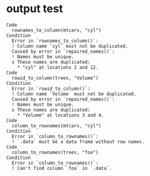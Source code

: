 # output test

    Code
      rownames_to_column(mtcars, "cyl")
    Condition
      Error in `rownames_to_column()`:
      ! Column name `cyl` must not be duplicated.
      Caused by error in `repaired_names()`:
      ! Names must be unique.
      x These names are duplicated:
        * "cyl" at locations 2 and 12.
    Code
      rowid_to_column(trees, "Volume")
    Condition
      Error in `rowid_to_column()`:
      ! Column name `Volume` must not be duplicated.
      Caused by error in `repaired_names()`:
      ! Names must be unique.
      x These names are duplicated:
        * "Volume" at locations 3 and 4.
    Code
      column_to_rownames(mtcars, "cyl")
    Condition
      Error in `column_to_rownames()`:
      ! `.data` must be a data frame without row names.
    Code
      column_to_rownames(trees, "foo")
    Condition
      Error in `column_to_rownames()`:
      ! Can't find column `foo` in `.data`.


